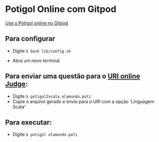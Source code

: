 # Potigol Online com Gitpod

[Use o Potigol online no Gitpod](https://gitpod.io/#https://github.com/potigol/gitpod/blob/master/README.md)

## Para configurar

 - Digite <code>$ bash lib/config.sh</code>

 - Abra um novo terminal
 
## Para enviar uma questão para o [URI online Judge](https://www.urionlinejudge.com.br):

 - Digite <code>$ potigol2scala olamundo.poti</code>
 - Copie o arquivo gerado e envie para o URI com a opção 'Linguagem Scala' 


## Para executar:

 - Digite <code>$ potigol olamundo.poti</code>

